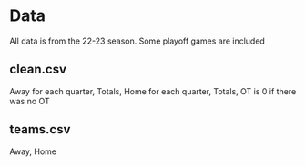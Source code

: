 # Data
 All data is from the 22-23 season. Some playoff games are included

## clean.csv
 Away for each quarter, Totals, Home for each quarter, Totals, 
 OT is 0 if there was no OT

## teams.csv
 Away, Home